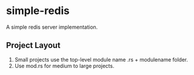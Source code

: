 # simple-redis

A simple redis server implementation.

## Project Layout

1. Small projects use the top-level module name .rs + modulename folder.
2. Use mod.rs for medium to large projects.
